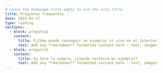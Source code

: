 ```yaml
---
# Leave the homepage title empty to use the site title
title: Preguntas frequentes
date: 2023-02-17
type: landing
sections:
  - block: pregunta1
    content:
      title: P¿Cómo puedo conseguir un ejemplar si vivo en el interior?
      text: Add any **markdown** formatted content here - text, images, videos, galleries - and even HTML code!  
  - block: pregunta2
    content:
      title: Ya hice la compra, ¿Cúando recibiré mi ejemplar?
      text: Add any **markdown** formatted content here - text, images, videos, galleries - and even HTML code!  
---
```

